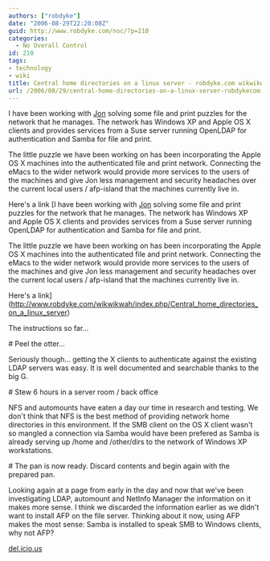 ```yaml
---
authors: ["robdyke"]
date: "2006-08-29T22:20:08Z"
guid: http://www.robdyke.com/noc/?p=210
categories:
  - No Overall Control
id: 210
tags:
- technology
- wiki
title: Central home directories on a linux server - robdyke.com wikwikwah
url: /2006/08/29/central-home-directories-on-a-linux-server-robdykecom-wikwikwah/
---
```

I have been working with [Jon](http://www.catburglary.net) solving some file and print puzzles for the network that he manages. The network has Windows XP and Apple OS X clients and provides services from a Suse server running OpenLDAP for authentication and Samba for file and print.

The little puzzle we have been working on has been incorporating the Apple OS X machines into the authenticated file and print network. Connecting the eMacs to the wider network would provide more services to the users of the machines and give Jon less management and security headaches over the current local users / afp-island that the machines currently live in.

Here's a link [I have been working with [Jon](http://www.catburglary.net) solving some file and print puzzles for the network that he manages. The network has Windows XP and Apple OS X clients and provides services from a Suse server running OpenLDAP for authentication and Samba for file and print.

The little puzzle we have been working on has been incorporating the Apple OS X machines into the authenticated file and print network. Connecting the eMacs to the wider network would provide more services to the users of the machines and give Jon less management and security headaches over the current local users / afp-island that the machines currently live in.

Here's a link](http://www.robdyke.com/wikwikwah/index.php/Central_home_directories_on_a_linux_server) 

The instructions so far...

\# Peel the otter...

Seriously though... getting the X clients to authenticate against the existing LDAP servers was easy. It is well documented and searchable thanks to the big G.

\# Stew 6 hours in a server room / back office

NFS and automounts have eaten a day our time in research and testing. We don't think that NFS is the best method of providing network home directories in this environment. If the SMB client on the OS X client wasn't so mangled a connection via Samba would have been prefered as Samba is already serving up /home and /other/dirs to the network of Windows XP workstations.

\# The pan is now ready. Discard contents and begin again with the prepared pan.

Looking again at a page from early in the day and now that we've been investigating LDAP, automount and NetInfo Manager the information on it makes more sense. I think we discarded the information earlier as we didn't want to install AFP on the file server. Thinking about it now, using AFP makes the most sense: Samba is installed to speak SMB to Windows clients, why not AFP?

[del.icio.us](http://del.icio.us/robd/osx%2Bafp)